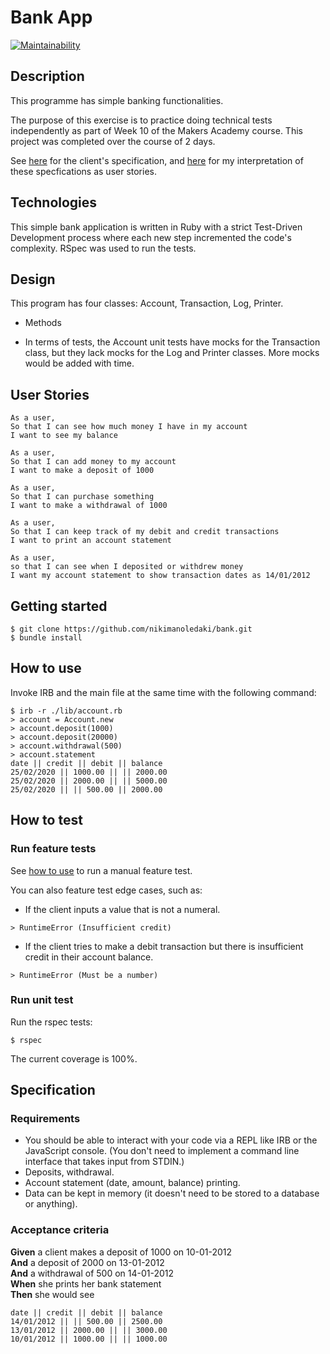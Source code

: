 # Bank App
[![Maintainability](https://api.codeclimate.com/v1/badges/1cdf45b157d192f356f6/maintainability)](https://codeclimate.com/github/nikimanoledaki/bank/maintainability)

## Description

This programme has simple banking functionalities.

The purpose of this exercise is to practice doing technical tests independently as part of Week 10 of the Makers Academy course. This project was completed over the course of 2 days. 

See [here](#specification) for the client's specification, and [here](#user-stories) for my interpretation of these specfications as user stories. 

## Technologies
This simple bank application is written in Ruby with a strict Test-Driven Development process where each new step incremented the code's complexity. RSpec was used to run the tests.

## Design

This program has four classes: Account, Transaction, Log, Printer.

* Methods
  
* In terms of tests, the Account unit tests have mocks for the Transaction class, but they lack mocks for the Log and Printer classes. More mocks would be added with time.

## User Stories
```
As a user,
So that I can see how much money I have in my account
I want to see my balance

As a user,
So that I can add money to my account
I want to make a deposit of 1000

As a user,
So that I can purchase something
I want to make a withdrawal of 1000 

As a user,
So that I can keep track of my debit and credit transactions
I want to print an account statement

As a user, 
so that I can see when I deposited or withdrew money
I want my account statement to show transaction dates as 14/01/2012
```

## Getting started

```
$ git clone https://github.com/nikimanoledaki/bank.git
$ bundle install
```

## How to use
Invoke IRB and the main file at the same time with the following command:
```
$ irb -r ./lib/account.rb 
> account = Account.new
> account.deposit(1000)
> account.deposit(20000)
> account.withdrawal(500)
> account.statement
date || credit || debit || balance
25/02/2020 || 1000.00 || || 2000.00
25/02/2020 || 2000.00 || || 5000.00
25/02/2020 || || 500.00 || 2000.00
```

## How to test

### Run feature tests
See [how to use](#how-to-use) to run a manual feature test. 

You can also feature test edge cases, such as: 

- If the client inputs a value that is not a numeral.
```
> RuntimeError (Insufficient credit)
```

- If the client tries to make a debit transaction but there is insufficient credit in their account balance.
```
> RuntimeError (Must be a number)
```

### Run unit test
Run the rspec tests:
```
$ rspec
```

The current coverage is 100%.

## Specification

### Requirements
* You should be able to interact with your code via a REPL like IRB or the JavaScript console.  (You don't need to implement a command line interface that takes input from STDIN.)
* Deposits, withdrawal.
* Account statement (date, amount, balance) printing.
* Data can be kept in memory (it doesn't need to be stored to a database or anything).

### Acceptance criteria

**Given** a client makes a deposit of 1000 on 10-01-2012  
**And** a deposit of 2000 on 13-01-2012  
**And** a withdrawal of 500 on 14-01-2012  
**When** she prints her bank statement  
**Then** she would see

```
date || credit || debit || balance
14/01/2012 || || 500.00 || 2500.00
13/01/2012 || 2000.00 || || 3000.00
10/01/2012 || 1000.00 || || 1000.00
```
